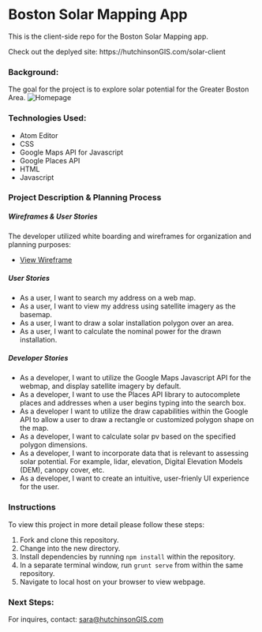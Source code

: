 <h1><b>Boston Solar Mapping App</b></h1>
<p> This is the client-side repo for the Boston Solar Mapping app.
<p>Check out the deplyed site: https://hutchinsonGIS.com/solar-client
</p>
</p>
<h3> Background: </h3>
  <p>The goal for the project is to explore solar potential for the Greater Boston Area.
  <img src="Homepage_Screenshot.png" alt="Homepage">
<h3> Technologies Used: </h3>
<ul>
  <li>Atom Editor</li>
  <li>CSS</li>
  <li>Google Maps API for Javascript</li>
  <li>Google Places API</li>
  <li>HTML</li>
  <li>Javascript</li>
</ul>
<h3> Project Description & Planning Process </h3>
<p>
</p>
<h5> Wireframes & User Stories</h5>
<p> The developer utilized white boarding and wireframes for organization and planning purposes:
<ul>
  <li><a href="https://imgur.com/1wFsMGF">View Wireframe </a></li>
</ul>
<h5>User Stories</h5>
<ul>
  <li>As a user, I want to search my address on a web map.</li>
  <li>As a user, I want to view my address using satellite imagery as the basemap.</li>
  <li>As a user, I want to draw a solar installation polygon over an area.</li>
  <li>As a user, I want to calculate the nominal power for the drawn installation.</li>
</ul>
<h5>Developer Stories</h5>
<ul>
  <li>As a developer, I want to utilize the Google Maps Javascript API for the webmap,
  and display satellite imagery by default.</li>
  <li>As a developer, I want to use the Places API library to autocomplete places and addresses when a user begins typing into the search box.</li>
  <li>As a developer I want to utilize the draw capabilities within the Google API to allow a user to draw a rectangle or customized polygon shape on the map.</li>
  <li>As a developer, I want to calculate solar pv based on the specified polygon dimensions.</li>
  <li>As a developer, I want to incorporate data that is relevant to assessing solar potential. For example, lidar, elevation, Digital Elevation Models (DEM), canopy cover, etc. </li>
  <li>As a developer, I want to create an intuitive, user-frienly UI experience for the user.</li>
</ul>
<h3>Instructions</h3>
<p>To view this project in more detail please follow these steps:
<ol>
  <li>Fork and clone this repository.</li>
  <li>Change into the new directory.</li>
  <li>Install dependencies by running <code>npm install</code> within the repository.</li>
  <li>In a separate terminal window, run <code>grunt serve</code> from within the same repository.</li>
  <li>Navigate to local host on your browser to view webpage.</li>
</ol>
<h3> Next Steps: </h3>


For inquires, contact: sara@hutchinsonGIS.com
</ul>
